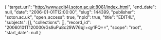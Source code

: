 {
  "target_url": "http://www.edit4l.soton.ac.uk:8081/index_html", 
  "end_date": null, 
  "date": "2006-01-01T12:00:00", 
  "slug": 144399, 
  "publisher": "soton.ac.uk", 
  "open_access": true, 
  "npld": true, 
  "title": "EDIT4L", 
  "subjects": [], 
  "collections": [], 
  "record_id": "20060101T120000/Gs9uPu8c29W76qjl+qy1FQ==", 
  "scope": "root", 
  "start_date": null
}

